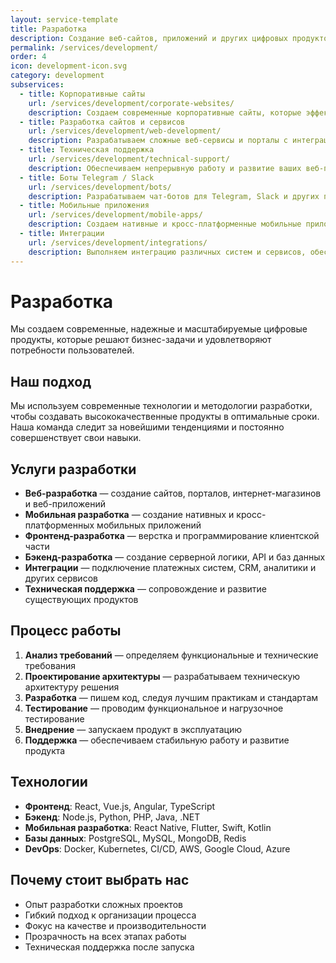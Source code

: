 ```yaml
---
layout: service-template
title: Разработка
description: Создание веб-сайтов, приложений и других цифровых продуктов
permalink: /services/development/
order: 4
icon: development-icon.svg
category: development
subservices:
  - title: Корпоративные сайты
    url: /services/development/corporate-websites/
    description: Создаем современные корпоративные сайты, которые эффективно представляют ваш бизнес и помогают достигать бизнес-целей.
  - title: Разработка сайтов и сервисов
    url: /services/development/web-development/
    description: Разрабатываем сложные веб-сервисы и порталы с интеграцией различных систем и сервисов.
  - title: Техническая поддержка
    url: /services/development/technical-support/
    description: Обеспечиваем непрерывную работу и развитие ваших веб-проектов, оперативно решая возникающие проблемы.
  - title: Боты Telegram / Slack
    url: /services/development/bots/
    description: Разрабатываем чат-ботов для Telegram, Slack и других платформ, автоматизируя процессы и улучшая коммуникацию.
  - title: Мобильные приложения
    url: /services/development/mobile-apps/
    description: Создаем нативные и кросс-платформенные мобильные приложения для iOS и Android.
  - title: Интеграции
    url: /services/development/integrations/
    description: Выполняем интеграцию различных систем и сервисов, обеспечивая их эффективное взаимодействие.
---
```


# Разработка

Мы создаем современные, надежные и масштабируемые цифровые продукты, которые решают бизнес-задачи и удовлетворяют потребности пользователей.

## Наш подход

Мы используем современные технологии и методологии разработки, чтобы создавать высококачественные продукты в оптимальные сроки. Наша команда следит за новейшими тенденциями и постоянно совершенствует свои навыки.

## Услуги разработки

- **Веб-разработка** — создание сайтов, порталов, интернет-магазинов и веб-приложений
- **Мобильная разработка** — создание нативных и кросс-платформенных мобильных приложений
- **Фронтенд-разработка** — верстка и программирование клиентской части
- **Бэкенд-разработка** — создание серверной логики, API и баз данных
- **Интеграции** — подключение платежных систем, CRM, аналитики и других сервисов
- **Техническая поддержка** — сопровождение и развитие существующих продуктов

## Процесс работы

1. **Анализ требований** — определяем функциональные и технические требования
2. **Проектирование архитектуры** — разрабатываем техническую архитектуру решения
3. **Разработка** — пишем код, следуя лучшим практикам и стандартам
4. **Тестирование** — проводим функциональное и нагрузочное тестирование
5. **Внедрение** — запускаем продукт в эксплуатацию
6. **Поддержка** — обеспечиваем стабильную работу и развитие продукта

## Технологии

- **Фронтенд**: React, Vue.js, Angular, TypeScript
- **Бэкенд**: Node.js, Python, PHP, Java, .NET
- **Мобильная разработка**: React Native, Flutter, Swift, Kotlin
- **Базы данных**: PostgreSQL, MySQL, MongoDB, Redis
- **DevOps**: Docker, Kubernetes, CI/CD, AWS, Google Cloud, Azure

## Почему стоит выбрать нас

- Опыт разработки сложных проектов
- Гибкий подход к организации процесса
- Фокус на качестве и производительности
- Прозрачность на всех этапах работы
- Техническая поддержка после запуска
